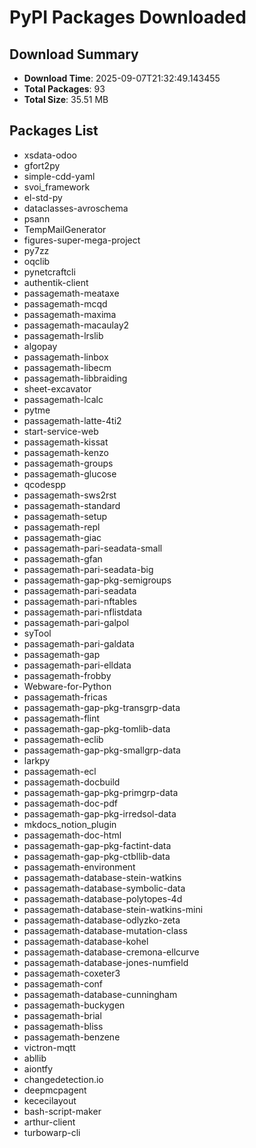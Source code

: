 # PyPI Packages Downloaded

## Download Summary
- **Download Time**: 2025-09-07T21:32:49.143455
- **Total Packages**: 93
- **Total Size**: 35.51 MB

## Packages List
- xsdata-odoo
- gfort2py
- simple-cdd-yaml
- svoi_framework
- el-std-py
- dataclasses-avroschema
- psann
- TempMailGenerator
- figures-super-mega-project
- py7zz
- oqclib
- pynetcraftcli
- authentik-client
- passagemath-meataxe
- passagemath-mcqd
- passagemath-maxima
- passagemath-macaulay2
- passagemath-lrslib
- algopay
- passagemath-linbox
- passagemath-libecm
- passagemath-libbraiding
- sheet-excavator
- passagemath-lcalc
- pytme
- passagemath-latte-4ti2
- start-service-web
- passagemath-kissat
- passagemath-kenzo
- passagemath-groups
- passagemath-glucose
- qcodespp
- passagemath-sws2rst
- passagemath-standard
- passagemath-setup
- passagemath-repl
- passagemath-giac
- passagemath-pari-seadata-small
- passagemath-gfan
- passagemath-pari-seadata-big
- passagemath-gap-pkg-semigroups
- passagemath-pari-seadata
- passagemath-pari-nftables
- passagemath-pari-nflistdata
- passagemath-pari-galpol
- syTool
- passagemath-pari-galdata
- passagemath-gap
- passagemath-pari-elldata
- passagemath-frobby
- Webware-for-Python
- passagemath-fricas
- passagemath-gap-pkg-transgrp-data
- passagemath-flint
- passagemath-gap-pkg-tomlib-data
- passagemath-eclib
- passagemath-gap-pkg-smallgrp-data
- larkpy
- passagemath-ecl
- passagemath-docbuild
- passagemath-gap-pkg-primgrp-data
- passagemath-doc-pdf
- passagemath-gap-pkg-irredsol-data
- mkdocs_notion_plugin
- passagemath-doc-html
- passagemath-gap-pkg-factint-data
- passagemath-gap-pkg-ctbllib-data
- passagemath-environment
- passagemath-database-stein-watkins
- passagemath-database-symbolic-data
- passagemath-database-polytopes-4d
- passagemath-database-stein-watkins-mini
- passagemath-database-odlyzko-zeta
- passagemath-database-mutation-class
- passagemath-database-kohel
- passagemath-database-cremona-ellcurve
- passagemath-database-jones-numfield
- passagemath-coxeter3
- passagemath-conf
- passagemath-database-cunningham
- passagemath-buckygen
- passagemath-brial
- passagemath-bliss
- passagemath-benzene
- victron-mqtt
- abllib
- aiontfy
- changedetection.io
- deepmcpagent
- kececilayout
- bash-script-maker
- arthur-client
- turbowarp-cli
